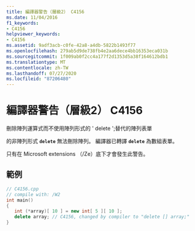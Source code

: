 ```yaml
---
title: 編譯器警告（層級2） C4156
ms.date: 11/04/2016
f1_keywords:
- C4156
helpviewer_keywords:
- C4156
ms.assetid: 9adf3acb-c0fe-42a8-a4db-5822b1493f77
ms.openlocfilehash: 279ab5d9de738fb4e2aa6dece4bb16353eca031b
ms.sourcegitcommit: 1f009ab0f2cc4a177f2d1353d5a38f164612bdb1
ms.translationtype: MT
ms.contentlocale: zh-TW
ms.lasthandoff: 07/27/2020
ms.locfileid: "87206480"
---
```

# <a name="compiler-warning-level-2-c4156"></a>編譯器警告（層級2） C4156

刪除陣列運算式而不使用陣列形式的 ' delete ';替代的陣列表單

的非陣列形式 **`delete`** 無法刪除陣列。 編譯器已轉譯 **`delete`** 為數組表單。

只有在 Microsoft extensions （/Ze）底下才會發生此警告。

## <a name="example"></a>範例

```cpp
// C4156.cpp
// compile with: /W2
int main()
{
   int (*array)[ 10 ] = new int[ 5 ][ 10 ];
   delete array; // C4156, changed by compiler to "delete [] array;"
}
```
